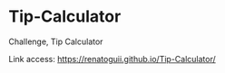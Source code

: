 # Tip-Calculator
 Challenge, Tip Calculator

 Link access: <a href="https://renatoguii.github.io/Tip-Calculator/">https://renatoguii.github.io/Tip-Calculator/</a>
